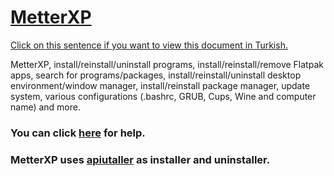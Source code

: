 # [MetterXP](https://mukonqi.github.io/metterxp/en/)
[Click on this sentence if you want to view this document in Turkish.](https://github.com/MuKonqi/metterxp/blob/main/BENİOKU.md)

MetterXP, install/reinstall/uninstall programs, install/reinstall/remove Flatpak apps, search for programs/packages, install/reinstall/uninstall desktop environment/window manager, install/reinstall package manager, update system, various configurations (.bashrc, GRUB, Cups, Wine and computer name) and more.
### You can click [here](https://mukonqi.github.io/metterxp/en/help.html) for help.
### MetterXP uses [apiutaller](https://github.com/MuKonqi/apiutaller) as installer and uninstaller.
